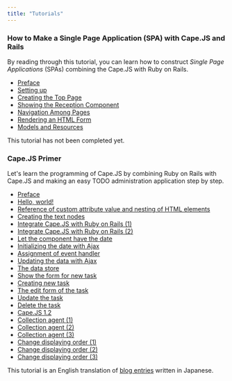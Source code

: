 ```yaml
---
title: "Tutorials"
---
```


<a class="anchor" id="greeter"></a>
### How to Make a Single Page Application (SPA) with Cape.JS and Rails

By reading through this tutorial,
you can learn how to construct _Single Page Applications_ (SPAs)
combining the Cape.JS with Ruby on Rails.

* [Preface](./greeter)
* [Setting up](./greeter/01_setting_up)
* [Creating the Top Page](./greeter/02_creating_top_page)
* [Showing the Reception Component](./greeter/03_showing_reception_component)
* [Navigation Among Pages](./greeter/04_navigation_among_pages)
* [Rendering an HTML Form](./greeter/05_form_for)
* [Models and Resources](./greeter/06_models_and_resources)

<div class="note">
This tutorial has not been completed yet.
</div>

<a class="anchor" id="capejs-primer"></a>
### Cape.JS Primer

Let's learn the programming of Cape.JS by combining Ruby on Rails with Cape.JS and making an easy TODO administration application step by step.

* [Preface](./capejs_primer)
* [Hello, world!](./capejs_primer/01_hello_world)
* [Reference of custom attribute value and nesting of HTML elements](./capejs_primer/02_custom_attributes_and_nested_elements)
* [Creating the text nodes](./capejs_primer/03_creating_text_nodes)
* [Integrate Cape.JS with Ruby on Rails (1)](./capejs_primer/04_rails_integration1)
* [Integrate Cape.JS with Ruby on Rails (2)](./capejs_primer/05_rails_integration2)
* [Let the component have the date](./capejs_primer/06_let_the_component_have_the_date)
* [Initializing the date with Ajax](./capejs_primer/07_initializing_the_date_with_ajax)
* [Assignment of event handler](./capejs_primer/08_assignment_of_event_handler)
* [Updating the data with Ajax](./capejs_primer/09_updating_the_data_with_ajax)
* [The data store](./capejs_primer/10_the_data_store)
* [Show the form for new task](./capejs_primer/11_form_for_new_task)
* [Creating new task](./capejs_primer/12_creating_new_task)
* [The edit form of the task](./capejs_primer/13_editing_task)
* [Update the task](./capejs_primer/14_updating_task)
* [Delete the task](./capejs_primer/15_deleting_task)
* [Cape.JS 1.2](./capejs_primer/16_capejs_1_2)
* [Collection agent (1)](./capejs_primer/17_collection_agent1)
* [Collection agent (2)](./capejs_primer/18_collection_agent2)
* [Collection agent (3)](./capejs_primer/19_collection_agent3)
* [Change displaying order (1)](./capejs_primer/20_reordering1)
* [Change displaying order (2)](./capejs_primer/21_reordering2)
* [Change displaying order (3)](./capejs_primer/22_reordering3)

<div class="note">
This tutorial is an English translation of <a href="http://www.oiax.jp/rails/capejs_primer.html">blog entries</a> written in Japanese.
</div>
